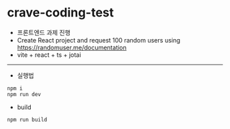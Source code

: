 # crave-coding-test

- 프론트엔드 과제 진행
- Create React project and request 100 random users using https://randomuser.me/documentation
- vite + react + ts + jotai

---

- 실행법
```
npm i 
npm run dev

``` 

- build
```
npm run build

```
